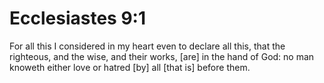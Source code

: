 # Ecclesiastes 9:1

For all this I considered in my heart even to declare all this, that the righteous, and the wise, and their works, [are] in the hand of God: no man knoweth either love or hatred [by] all [that is] before them.
